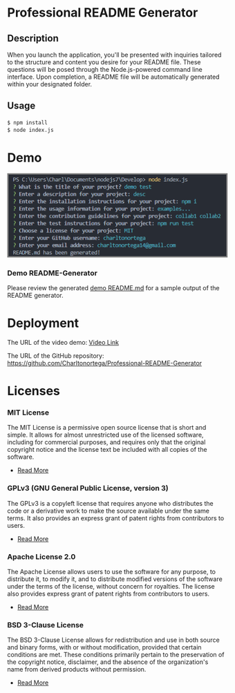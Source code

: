 # Professional README Generator

## Description
When you launch the application, you'll be presented with inquiries tailored to the structure and content you desire for your README file. These questions will be posed through the Node.js-powered command line interface. Upon completion, a README file will be automatically generated within your designated folder.

## Usage
```bash
$ npm install
$ node index.js
```
# Demo
<p align="center">
  <a href="">
    <img src="./assets/Screenshot 2023-08-14 020415.png" alt="Demo GIF" style="border: 3px solid grey;"/>
  </a>
</p>

### Demo README-Generator

Please review the generated [demo README.md](./Develop/README-demo.md) for a sample output of the README generator.
# Deployment
The URL of the video demo: [Video Link](https://drive.google.com/file/d/1EhtVsQLr0Op2ROge6mZctzjFw9e6nRHZ/view?usp=sharing)

The URL of the GitHub repository: https://github.com/Charltonortega/Professional-README-Generator

# Licenses

### MIT License
The MIT License is a permissive open source license that is short and simple. It allows for almost unrestricted use of the licensed software, including for commercial purposes, and requires only that the original copyright notice and the license text be included with all copies of the software.
- [Read More](https://opensource.org/licenses/MIT)

### GPLv3 (GNU General Public License, version 3)
The GPLv3 is a copyleft license that requires anyone who distributes the code or a derivative work to make the source available under the same terms. It also provides an express grant of patent rights from contributors to users.
- [Read More](https://www.gnu.org/licenses/gpl-3.0.html)

### Apache License 2.0
The Apache License allows users to use the software for any purpose, to distribute it, to modify it, and to distribute modified versions of the software under the terms of the license, without concern for royalties. The license also provides express grant of patent rights from contributors to users.
- [Read More](https://opensource.org/licenses/Apache-2.0)

### BSD 3-Clause License
The BSD 3-Clause License allows for redistribution and use in both source and binary forms, with or without modification, provided that certain conditions are met. These conditions primarily pertain to the preservation of the copyright notice, disclaimer, and the absence of the organization's name from derived products without permission.
- [Read More](https://opensource.org/licenses/BSD-3-Clause)